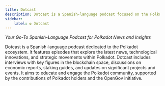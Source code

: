 ```yaml
---
title: Dotcast
description: Dotcast is a Spanish-language podcast focused on the Polkadot ecosystem, featuring news, interviews, and insights into blockchain technology.
sidebar:
    label: ✪ Dotcast
---
```


*Your Go-To Spanish-Language Podcast for Polkadot News and Insights*

Dotcast is a Spanish-language podcast dedicated to the Polkadot ecosystem. It features episodes that explore the latest news, technological innovations, and strategic movements within Polkadot. Dotcast includes interviews with key figures in the blockchain space, discussions on economic reports, staking guides, and updates on significant projects and events. It aims to educate and engage the Polkadot community, supported by the contributions of Polkadot holders and the OpenGov initiative.
